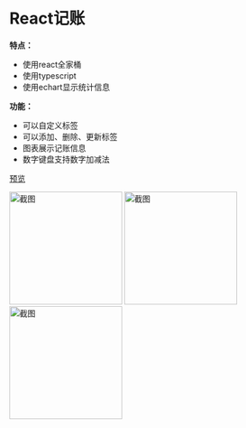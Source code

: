 # React记账
**特点：**
- 使用react全家桶
- 使用typescript
- 使用echart显示统计信息

**功能：**
- 可以自定义标签
- 可以添加、删除、更新标签
- 图表展示记账信息
- 数字键盘支持数字加减法

[预览](https://jenvyxu.github.io/save-my-money/build/index.html)

<img src="https://github.com/jenvyxu/save-my-money/blob/master/readme/home.png" alt="截图" width="200">
<img src="https://github.com/jenvyxu/save-my-money/blob/master/readme/tags.png" alt="截图" width="200">
<img src="https://github.com/jenvyxu/save-my-money/blob/master/readme/add.png" alt="截图" width="200">